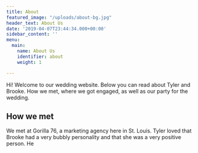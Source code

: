 ```yaml
---
title: About
featured_image: "/uploads/about-bg.jpg"
header_text: About Us
date: '2019-04-07T23:44:34.000+00:00'
sidebar_content: ''
menu:
  main:
    name: About Us
    identifier: about
    weight: 1

---
```

Hi! Welcome to our wedding website. Below you can read about Tyler and Brooke. How we met, where we got engaged, as well as our party for the wedding.

## How we met

We met at Gorilla 76, a marketing agency here in St. Louis. Tyler loved that Brooke had a very bubbly personality and that she was a very positive person. He